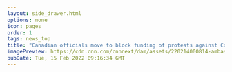 ```yaml
---
layout: side_drawer.html
options: none
icon: pages
order: 1
tags: news_top
title: "Canadian officials move to block funding of protests against Covid-19 rules"
imagePreview: https://cdn.cnn.com/cnnnext/dam/assets/220214000814-ambassador-bridge-02132022-video-synd-2.jpg
pubDate: Tue, 15 Feb 2022 09:16:34 GMT
---
```

